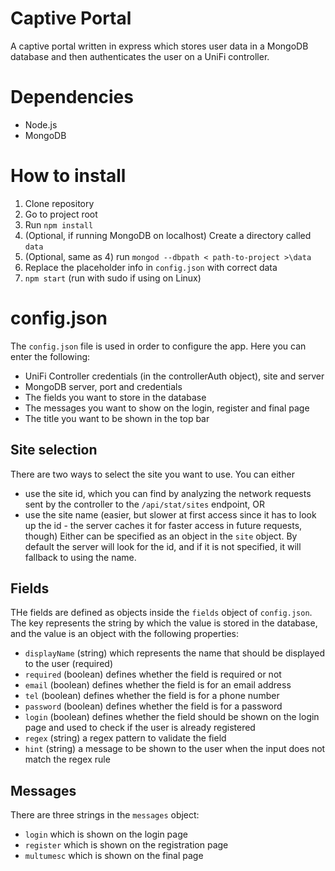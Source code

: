 Captive Portal
==============
A captive portal written in express which stores user data in a MongoDB database and then authenticates the user on a UniFi controller.

Dependencies
============

* Node.js
* MongoDB

How to install
==============

1. Clone repository
2. Go to project root
3. Run `npm install`
4. (Optional, if running MongoDB on localhost) Create a directory called `data`
5. (Optional, same as 4) run `mongod --dbpath < path-to-project >\data`
6. Replace the placeholder info in `config.json` with correct data
7. `npm start` (run with sudo if using on Linux)

config.json
===========
The `config.json` file is used in order to configure the app. Here you can enter the following:
* UniFi Controller credentials (in the controllerAuth object), site and server
* MongoDB server, port and credentials
* The fields you want to store in the database
* The messages you want to show on the login, register and final page
* The title you want to be shown in the top bar

Site selection
--------------
There are two ways to select the site you want to use. You can either
* use the site id, which you can find by analyzing the network requests sent by the controller to the `/api/stat/sites` endpoint, OR
* use the site name (easier, but slower at first access since it has to look up the id - the server caches it for faster access in future requests, though)
Either can be specified as an object in the `site` object. By default the server will look for the id, and if it is not specified, it will fallback to using the name.

Fields
------
THe fields are defined as objects inside the `fields` object of `config.json`. The key represents the string by which the value is stored in the database, and the value is an object with the following properties:
* `displayName` (string) which represents the name that should be displayed to the user (required)
* `required`  (boolean) defines whether the field is required or not
* `email` (boolean) defines whether the field is for an email address
* `tel` (boolean) defines whether the field is for a phone number
* `password` (boolean) defines whether the field is for a password
* `login` (boolean) defines whether the field should be shown on the login page and used to check if the user is already registered
* `regex` (string) a regex pattern to validate the field
* `hint` (string) a message to be shown to the user when the input does not match the regex rule

Messages
--------
There are three strings in the `messages` object:
* `login` which is shown on the login page
* `register` which is shown on the registration page
* `multumesc` which is shown on the final page